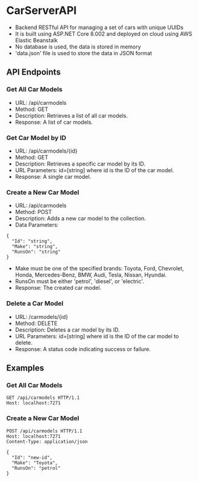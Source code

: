 # CarServerAPI
- Backend RESTful API for managing a set of cars with unique UUIDs
- It is built using ASP.NET Core 8.002 and deployed on cloud using AWS Elastic Beanstalk
- No database is used, the data is stored in memory
- 'data.json' file is used to store the data in JSON format

## API Endpoints
### Get All Car Models
- URL: /api/carmodels
- Method: GET
- Description: Retrieves a list of all car models.
- Response: A list of car models.

### Get Car Model by ID
- URL: /api/carmodels/{id}
- Method: GET
- Description: Retrieves a specific car model by its ID.
- URL Parameters: id=[string] where id is the ID of the car model.
- Response: A single car model.

### Create a New Car Model
- URL: /api/carmodels
- Method: POST
- Description: Adds a new car model to the collection.
- Data Parameters:
```
{
  "Id": "string",
  "Make": "string",
  "RunsOn": "string"
}
```
- Make must be one of the specified brands: Toyota, Ford, Chevrolet, Honda, Mercedes-Benz, BMW, Audi, Tesla, Nissan, Hyundai.
- RunsOn must be either 'petrol', 'diesel', or 'electric'.
- Response: The created car model.

### Delete a Car Model
- URL: /carmodels/{id}
- Method: DELETE
- Description: Deletes a car model by its ID.
- URL Parameters: id=[string] where id is the ID of the car model to delete.
- Response: A status code indicating success or failure.

## Examples

### Get All Car Models
```
GET /api/carmodels HTTP/1.1
Host: localhost:7271
```

### Create a New Car Model
```
POST /api/carmodels HTTP/1.1
Host: localhost:7271
Content-Type: application/json

{
  "Id": "new-id",
  "Make": "Toyota",
  "RunsOn": "petrol"
}
```